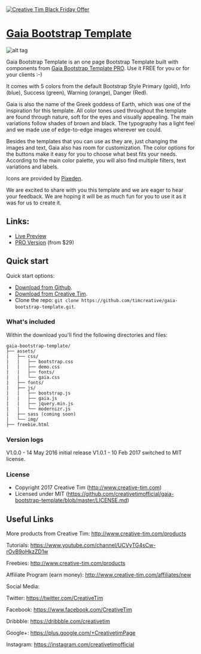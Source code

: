 <a href="https://www.creative-tim.com/campaign?utm_medium=social&utm_source=github&utm_campaign=bf-readme-2020">
<img border="0" alt="Creative Tim Black Friday Offer" src="https://s3.amazonaws.com/creativetim_bucket/tim_static_images/bf-github-banner.png" >
</a>



# [Gaia Bootstrap Template](http://demos.creative-tim.com/gaia-bootstrap-template/freebie.html)

![alt tag](http://s3.amazonaws.com/creativetim_bucket/products/45/original/opt_gbt_thumbnail.jpg)

Gaia Bootstrap Template is an one page Bootstrap Template built with components from [Gaia Bootstrap Template PRO](http://demos.creative-tim.com/gaia-bootstrap-template-pro/index.html). Use it FREE for you or for your clients :-)

It comes with 5 colors from the default Bootstrap Style Primary (gold), Info (blue), Success (green), Warning (orange), Danger (Red).

Gaia is also the name of the Greek goddess of Earth, which was one of the inspiration for this template. All color tones used throughout the template are found through nature, soft for the eyes and visually appealing. The main variations follow shades of brown and black. The typography has a light feel and we made use of edge-to-edge images wherever we could.

Besides the templates that you can use as they are, just changing the images and text, Gaia also has room for customization. The color options for the buttons make it easy for you to choose what best fits your needs. According to the main color palette, you will also find multiple filters, text variations and labels.

Icons are provided by [Pixeden](http://themes-pixeden.com/font-demos/7-stroke/).

We are excited to share with you this template and we are eager to hear your feedback. We are hoping it will be as much fun for you to use it as it was for us to create it.


## Links:

+ [Live Preview](http://demos.creative-tim.com/gaia-bootstrap-template/freebie.html)
+ [PRO Version](http://demos.creative-tim.com/gaia-bootstrap-template-pro/index.html) (from $29)

## Quick start

Quick start options:

- [Download from Github](https://github.com/timcreative/gaia-bootstrap-template/releases/tag/v1.0).
- [Download from Creative Tim](http://www.creative-tim.com/product/gaia-bootstrap-template).
- Clone the repo: `git clone https://github.com/timcreative/gaia-bootstrap-template.git`.


### What's included

Within the download you'll find the following directories and files:

```
gaia-bootstrap-template/
├── assets/
|   ├── css/
|   |   ├── bootstrap.css
|   |   ├── demo.css
|   |   ├── fonts/
|   |   └── gaia.css
|   ├── fonts/
|   ├── js/
|   |   ├── bootstrap.js
|   |   ├── gaia.js
|   |   ├── jquery.min.js
|   |   └── modernizr.js
|   ├── sass (coming soon)
|   └── img/
├── freebie.html

```

### Version logs

V1.0.0 - 14 May 2016 initial release
V1.0.1 - 10 Feb 2017 switched to MIT license.

### License

- Copyright 2017 Creative Tim (http://www.creative-tim.com)
- Licensed under MIT (https://github.com/creativetimofficial/gaia-bootstrap-template/blob/master/LICENSE.md)

## Useful Links

More products from Creative Tim: <http://www.creative-tim.com/products>

Tutorials: <https://www.youtube.com/channel/UCVyTG4sCw-rOvB9oHkzZD1w>

Freebies: <http://www.creative-tim.com/products>

Affiliate Program (earn money): <http://www.creative-tim.com/affiliates/new>

Social Media:

Twitter: <https://twitter.com/CreativeTim>

Facebook: <https://www.facebook.com/CreativeTim>

Dribbble: <https://dribbble.com/creativetim>

Google+: <https://plus.google.com/+CreativetimPage>

Instagram: <https://instagram.com/creativetimofficial>
